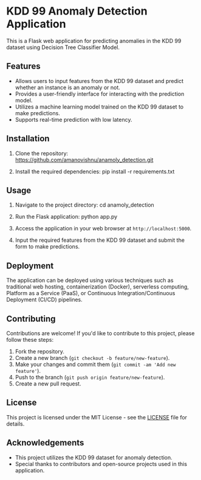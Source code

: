 # KDD 99 Anomaly Detection Application

This is a Flask web application for predicting anomalies in the KDD 99 dataset using Decision Tree Classifier Model.

## Features

- Allows users to input features from the KDD 99 dataset and predict whether an instance is an anomaly or not.
- Provides a user-friendly interface for interacting with the prediction model.
- Utilizes a machine learning model trained on the KDD 99 dataset to make predictions.
- Supports real-time prediction with low latency.

## Installation

1. Clone the repository:
https://github.com/amanovishnu/anamoly_detection.git


2. Install the required dependencies:
pip install -r requirements.txt


## Usage

1. Navigate to the project directory:
cd anamoly_detection

2. Run the Flask application:
python app.py


3. Access the application in your web browser at `http://localhost:5000`.

4. Input the required features from the KDD 99 dataset and submit the form to make predictions.

## Deployment

The application can be deployed using various techniques such as traditional web hosting, containerization (Docker), serverless computing, Platform as a Service (PaaS), or Continuous Integration/Continuous Deployment (CI/CD) pipelines.

## Contributing

Contributions are welcome! If you'd like to contribute to this project, please follow these steps:

1. Fork the repository.
2. Create a new branch (`git checkout -b feature/new-feature`).
3. Make your changes and commit them (`git commit -am 'Add new feature'`).
4. Push to the branch (`git push origin feature/new-feature`).
5. Create a new pull request.

## License

This project is licensed under the MIT License - see the [LICENSE](LICENSE) file for details.

## Acknowledgements

- This project utilizes the KDD 99 dataset for anomaly detection.
- Special thanks to contributors and open-source projects used in this application.





